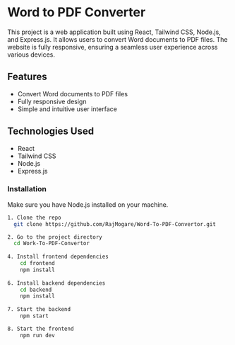 
# Word to PDF Converter

This project is a web application built using React, Tailwind CSS, Node.js, and Express.js. It allows users to convert Word documents to PDF files. The website is fully responsive, ensuring a seamless user experience across various devices.

## Features

- Convert Word documents to PDF files
- Fully responsive design
- Simple and intuitive user interface

## Technologies Used

- React
- Tailwind CSS
- Node.js
- Express.js

### Installation

Make sure you have Node.js installed on your machine.
 ```sh
1. Clone the repo
   git clone https://github.com/RajMogare/Word-To-PDF-Convertor.git

2. Go to the project directory
   cd Work-To-PDF-Convertor
   
4. Install frontend dependencies
     cd frontend
     npm install
   
6. Install backend dependencies
     cd backend
     npm install
   
7. Start the backend
     npm start

8. Start the frontend
     npm run dev
   
